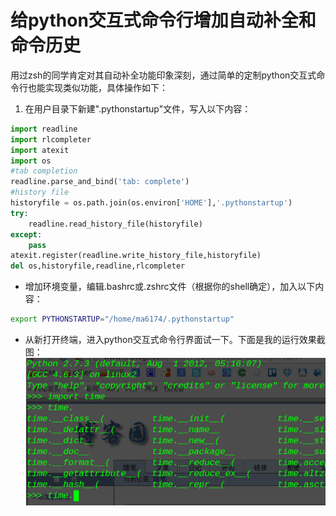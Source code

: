 # 给python交互式命令行增加自动补全和命令历史

用过zsh的同学肯定对其自动补全功能印象深刻，通过简单的定制python交互式命令行也能实现类似功能，具体操作如下：

1. 在用户目录下新建".pythonstartup"文件，写入以下内容：
```python
import readline
import rlcompleter
import atexit
import os
#tab completion
readline.parse_and_bind('tab: complete')
#history file
historyfile = os.path.join(os.environ['HOME'],'.pythonstartup')
try:
    readline.read_history_file(historyfile)
except:
    pass
atexit.register(readline.write_history_file,historyfile)
del os,historyfile,readline,rlcompleter
```

- 增加环境变量，编辑.bashrc或.zshrc文件（根据你的shell确定），加入以下内容：
```bash
export PYTHONSTARTUP="/home/ma6174/.pythonstartup"
```

- 从新打开终端，进入python交互式命令行界面试一下。下面是我的运行效果截图：
![pythonstartup](./images/pythonstartup.png)
